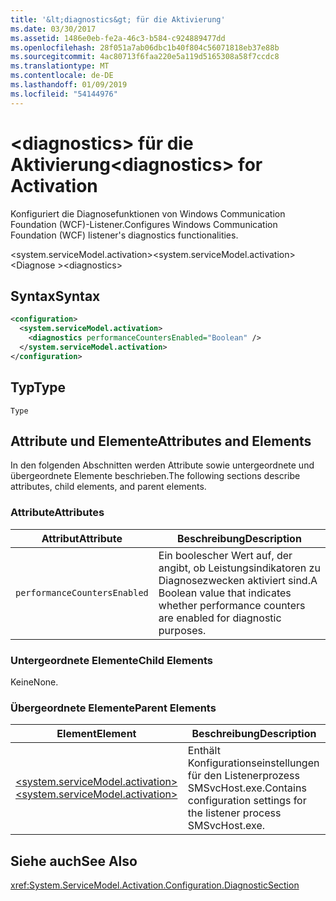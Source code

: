 ```yaml
---
title: '&lt;diagnostics&gt; für die Aktivierung'
ms.date: 03/30/2017
ms.assetid: 1486e0eb-fe2a-46c3-b584-c924889477dd
ms.openlocfilehash: 28f051a7ab06dbc1b40f804c56071818eb37e88b
ms.sourcegitcommit: 4ac80713f6faa220e5a119d5165308a58f7ccdc8
ms.translationtype: MT
ms.contentlocale: de-DE
ms.lasthandoff: 01/09/2019
ms.locfileid: "54144976"
---
```

# <a name="ltdiagnosticsgt-for-activation"></a><span data-ttu-id="f3994-102">&lt;diagnostics&gt; für die Aktivierung</span><span class="sxs-lookup"><span data-stu-id="f3994-102">&lt;diagnostics&gt; for Activation</span></span>
<span data-ttu-id="f3994-103">Konfiguriert die Diagnosefunktionen von Windows Communication Foundation (WCF)-Listener.</span><span class="sxs-lookup"><span data-stu-id="f3994-103">Configures Windows Communication Foundation (WCF) listener's diagnostics functionalities.</span></span>  
  
 <span data-ttu-id="f3994-104">\<system.serviceModel.activation></span><span class="sxs-lookup"><span data-stu-id="f3994-104">\<system.serviceModel.activation></span></span>  
<span data-ttu-id="f3994-105">\<Diagnose ></span><span class="sxs-lookup"><span data-stu-id="f3994-105">\<diagnostics></span></span>  
  
## <a name="syntax"></a><span data-ttu-id="f3994-106">Syntax</span><span class="sxs-lookup"><span data-stu-id="f3994-106">Syntax</span></span>  
  
```xml  
<configuration>
  <system.serviceModel.activation>
    <diagnostics performanceCountersEnabled="Boolean" />
  </system.serviceModel.activation>
</configuration>
```  
  
## <a name="type"></a><span data-ttu-id="f3994-107">Typ</span><span class="sxs-lookup"><span data-stu-id="f3994-107">Type</span></span>  
 `Type`  
  
## <a name="attributes-and-elements"></a><span data-ttu-id="f3994-108">Attribute und Elemente</span><span class="sxs-lookup"><span data-stu-id="f3994-108">Attributes and Elements</span></span>  
 <span data-ttu-id="f3994-109">In den folgenden Abschnitten werden Attribute sowie untergeordnete und übergeordnete Elemente beschrieben.</span><span class="sxs-lookup"><span data-stu-id="f3994-109">The following sections describe attributes, child elements, and parent elements.</span></span>  
  
### <a name="attributes"></a><span data-ttu-id="f3994-110">Attribute</span><span class="sxs-lookup"><span data-stu-id="f3994-110">Attributes</span></span>  
  
|<span data-ttu-id="f3994-111">Attribut</span><span class="sxs-lookup"><span data-stu-id="f3994-111">Attribute</span></span>|<span data-ttu-id="f3994-112">Beschreibung</span><span class="sxs-lookup"><span data-stu-id="f3994-112">Description</span></span>|  
|---------------|-----------------|  
|`performanceCountersEnabled`|<span data-ttu-id="f3994-113">Ein boolescher Wert auf, der angibt, ob Leistungsindikatoren zu Diagnosezwecken aktiviert sind.</span><span class="sxs-lookup"><span data-stu-id="f3994-113">A Boolean value that indicates whether performance counters are enabled for diagnostic purposes.</span></span>|  
  
### <a name="child-elements"></a><span data-ttu-id="f3994-114">Untergeordnete Elemente</span><span class="sxs-lookup"><span data-stu-id="f3994-114">Child Elements</span></span>  
 <span data-ttu-id="f3994-115">Keine</span><span class="sxs-lookup"><span data-stu-id="f3994-115">None.</span></span>  
  
### <a name="parent-elements"></a><span data-ttu-id="f3994-116">Übergeordnete Elemente</span><span class="sxs-lookup"><span data-stu-id="f3994-116">Parent Elements</span></span>  
  
|<span data-ttu-id="f3994-117">Element</span><span class="sxs-lookup"><span data-stu-id="f3994-117">Element</span></span>|<span data-ttu-id="f3994-118">Beschreibung</span><span class="sxs-lookup"><span data-stu-id="f3994-118">Description</span></span>|  
|-------------|-----------------|  
|[<span data-ttu-id="f3994-119">\<system.serviceModel.activation></span><span class="sxs-lookup"><span data-stu-id="f3994-119">\<system.serviceModel.activation></span></span>](../../../../../docs/framework/configure-apps/file-schema/wcf/system-servicemodel-activation.md)|<span data-ttu-id="f3994-120">Enthält Konfigurationseinstellungen für den Listenerprozess SMSvcHost.exe.</span><span class="sxs-lookup"><span data-stu-id="f3994-120">Contains configuration settings for the listener process SMSvcHost.exe.</span></span>|  
  
## <a name="see-also"></a><span data-ttu-id="f3994-121">Siehe auch</span><span class="sxs-lookup"><span data-stu-id="f3994-121">See Also</span></span>  
 <xref:System.ServiceModel.Activation.Configuration.DiagnosticSection>
